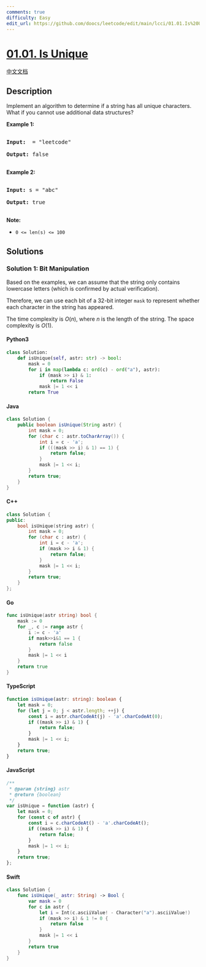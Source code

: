 ```yaml
---
comments: true
difficulty: Easy
edit_url: https://github.com/doocs/leetcode/edit/main/lcci/01.01.Is%20Unique/README_EN.md
---
```


<!-- problem:start -->

# [01.01. Is Unique](https://leetcode.cn/problems/is-unique-lcci)

[中文文档](/lcci/01.01.Is%20Unique/README.md)

## Description

<!-- description:start -->

<p>Implement an algorithm to determine if a string has all unique characters. What if you cannot use additional data structures?</p>

<p><strong>Example 1:</strong></p>

<pre>

<strong>Input: </strong> = &quot;leetcode&quot;

<strong>Output: </strong>false

</pre>

<p><strong>Example 2:</strong></p>

<pre>

<strong>Input: </strong>s = &quot;abc&quot;

<strong>Output: </strong>true

</pre>

<p><strong>Note:</strong></p>

<ul>
	<li><code>0 &lt;= len(s) &lt;= 100 </code></li>
</ul>

<!-- description:end -->

## Solutions

<!-- solution:start -->

### Solution 1: Bit Manipulation

Based on the examples, we can assume that the string only contains lowercase letters (which is confirmed by actual verification).

Therefore, we can use each bit of a $32$-bit integer `mask` to represent whether each character in the string has appeared.

The time complexity is $O(n)$, where $n$ is the length of the string. The space complexity is $O(1)$.

<!-- tabs:start -->

#### Python3

```python
class Solution:
    def isUnique(self, astr: str) -> bool:
        mask = 0
        for i in map(lambda c: ord(c) - ord("a"), astr):
            if (mask >> i) & 1:
                return False
            mask |= 1 << i
        return True
```

#### Java

```java
class Solution {
    public boolean isUnique(String astr) {
        int mask = 0;
        for (char c : astr.toCharArray()) {
            int i = c - 'a';
            if (((mask >> i) & 1) == 1) {
                return false;
            }
            mask |= 1 << i;
        }
        return true;
    }
}
```

#### C++

```cpp
class Solution {
public:
    bool isUnique(string astr) {
        int mask = 0;
        for (char c : astr) {
            int i = c - 'a';
            if (mask >> i & 1) {
                return false;
            }
            mask |= 1 << i;
        }
        return true;
    }
};
```

#### Go

```go
func isUnique(astr string) bool {
	mask := 0
	for _, c := range astr {
		i := c - 'a'
		if mask>>i&1 == 1 {
			return false
		}
		mask |= 1 << i
	}
	return true
}
```

#### TypeScript

```ts
function isUnique(astr: string): boolean {
    let mask = 0;
    for (let j = 0; j < astr.length; ++j) {
        const i = astr.charCodeAt(j) - 'a'.charCodeAt(0);
        if ((mask >> i) & 1) {
            return false;
        }
        mask |= 1 << i;
    }
    return true;
}
```

#### JavaScript

```js
/**
 * @param {string} astr
 * @return {boolean}
 */
var isUnique = function (astr) {
    let mask = 0;
    for (const c of astr) {
        const i = c.charCodeAt() - 'a'.charCodeAt();
        if ((mask >> i) & 1) {
            return false;
        }
        mask |= 1 << i;
    }
    return true;
};
```

#### Swift

```swift
class Solution {
    func isUnique(_ astr: String) -> Bool {
        var mask = 0
        for c in astr {
            let i = Int(c.asciiValue! - Character("a").asciiValue!)
            if (mask >> i) & 1 != 0 {
                return false
            }
            mask |= 1 << i
        }
        return true
    }
}
```

<!-- tabs:end -->

<!-- solution:end -->

<!-- problem:end -->
